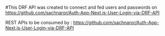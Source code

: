 #This DRF API was created to connect and fed users and passwords on  https://github.com/sachnaror/Auth-App-Next.js-User-Login-via-DRF-API

REST APIs to be consumed by : https://github.com/sachnaror/Auth-App-Next.js-User-Login-via-DRF-API
